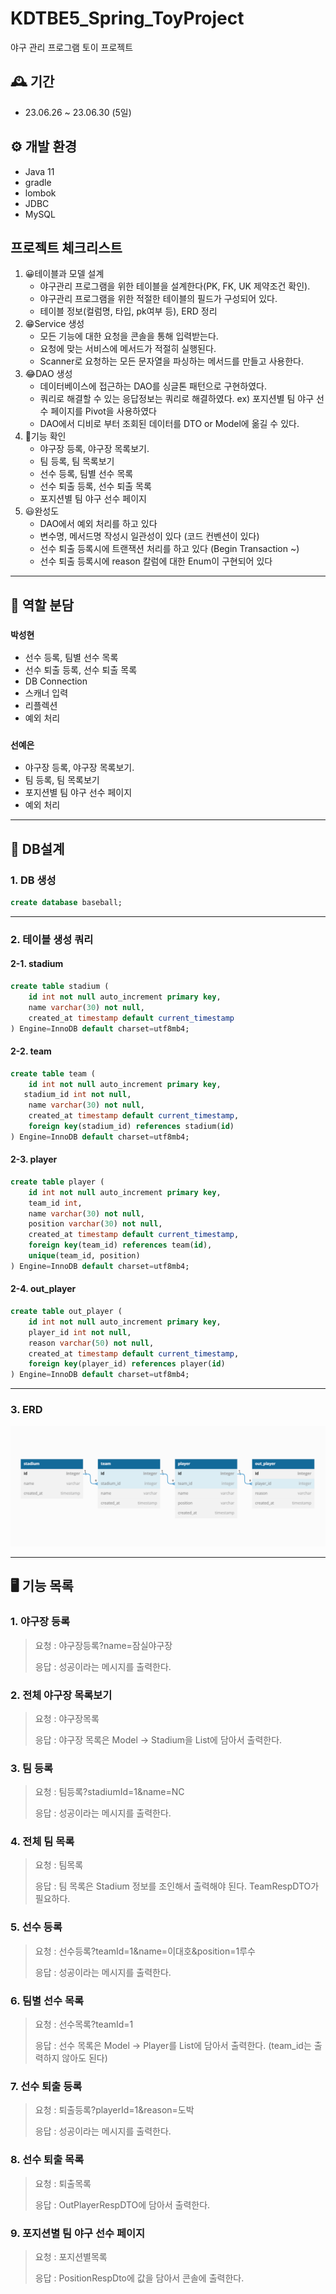 # KDTBE5_Spring_ToyProject
야구 관리 프로그램 토이 프로젝트

## 🕰️ 기간

- 23.06.26 ~ 23.06.30 (5일)

## ⚙️ 개발 환경

- Java 11
- gradle
- lombok
- JDBC
- MySQL

## 프로젝트 체크리스트

1. 😀테이블과 모델 설계
    - 야구관리 프로그램을 위한 테이블을 설계한다(PK, FK, UK 제약조건 확인).
    - 야구관리 프로그램을 위한 적절한 테이블의 필드가 구성되어 있다.
    - 테이블 정보(컬럼명, 타입, pk여부 등), ERD 정리
2. 😁Service 생성
    - 모든 기능에 대한 요청을 콘솔을 통해 입력받는다.
    - 요청에 맞는 서비스에 메서드가 적절히 실행된다.
    - Scanner로 요청하는 모든 문자열을 파싱하는 메서드를 만들고 사용한다.
3. 😂DAO 생성
    - 데이터베이스에 접근하는 DAO를 싱글톤 패턴으로 구현하였다.
    - 쿼리로 해결할 수 있는 응답정보는 쿼리로 해결하였다. ex) 포지션별 팀 야구 선수 페이지를 Pivot을 사용하였다
    - DAO에서 디비로 부터 조회된 데이터를 DTO or Model에 옮길 수 있다.
4. 🤣기능 확인
    - 야구장 등록, 야구장 목록보기.
    - 팀 등록, 팀 목록보기
    - 선수 등록, 팀별 선수 목록
    - 선수 퇴출 등록, 선수 퇴출 목록
    - 포지션별 팀 야구 선수 페이지
5. 😃완성도
    - DAO에서 예외 처리를 하고 있다
    - 변수명, 메서드명 작성시 일관성이 있다 (코드 컨벤션이 있다)
    - 선수 퇴출 등록시에 트랜잭션 처리를 하고 있다 (Begin Transaction ~)
    - 선수 퇴출 등록시에 reason 칼럼에 대한 Enum이 구현되어 있다
---

## 🙍‍ 역할 분담
### `박성현`
- 선수 등록, 팀별 선수 목록
- 선수 퇴출 등록, 선수 퇴출 목록
- DB Connection
- 스캐너 입력
- 리플렉션
- 예외 처리

### `선예은`
- 야구장 등록, 야구장 목록보기.
- 팀 등록, 팀 목록보기
- 포지션별 팀 야구 선수 페이지
- 예외 처리
---

## 📝 DB설계
### 1. DB 생성

```sql
create database baseball;
```
---
### 2. 테이블 생성 쿼리

#### 2-1. stadium

```sql
create table stadium (
    id int not null auto_increment primary key,
    name varchar(30) not null,
    created_at timestamp default current_timestamp
) Engine=InnoDB default charset=utf8mb4;
```

#### 2-2. team
```sql
create table team (
    id int not null auto_increment primary key,
   stadium_id int not null,
    name varchar(30) not null,
    created_at timestamp default current_timestamp,
    foreign key(stadium_id) references stadium(id)
) Engine=InnoDB default charset=utf8mb4;
```

#### 2-3. player
```sql
create table player (
    id int not null auto_increment primary key,
    team_id int,
    name varchar(30) not null,
    position varchar(30) not null,
    created_at timestamp default current_timestamp,
    foreign key(team_id) references team(id),
    unique(team_id, position)
) Engine=InnoDB default charset=utf8mb4;
```

#### 2-4. out_player
```sql
create table out_player (
    id int not null auto_increment primary key,
    player_id int not null,
    reason varchar(50) not null,
    created_at timestamp default current_timestamp,
    foreign key(player_id) references player(id)
) Engine=InnoDB default charset=utf8mb4;
```
---

### 3. ERD
![img.png](img.png)

---
## 🖥️ 기능 목록

### 1. 야구장 등록
>요청 : 야구장등록?name=잠실야구장
> 
>응답 : 성공이라는 메시지를 출력한다.

### 2. 전체 야구장 목록보기
>요청 : 야구장목록
>
>응답 : 야구장 목록은 Model -> Stadium을 List에 담아서 출력한다.

### 3. 팀 등록
>요청 : 팀등록?stadiumId=1&name=NC
>
>응답 : 성공이라는 메시지를 출력한다.

### 4. 전체 팀 목록
>요청 : 팀목록
>
>응답 : 팀 목록은 Stadium 정보를 조인해서 출력해야 된다. TeamRespDTO가 필요하다.

### 5. 선수 등록
>요청 : 선수등록?teamId=1&name=이대호&position=1루수
>
>응답 : 성공이라는 메시지를 출력한다.

### 6. 팀별 선수 목록
>요청 : 선수목록?teamId=1
>
>응답 : 선수 목록은 Model -> Player를 List에 담아서 출력한다. (team_id는 출력하지 않아도 된다)

### 7. 선수 퇴출 등록
>요청 : 퇴출등록?playerId=1&reason=도박
>
>응답 : 성공이라는 메시지를 출력한다.

### 8. 선수 퇴출 목록
>요청 : 퇴출목록
>
>응답 : OutPlayerRespDTO에 담아서 출력한다.

### 9. 포지션별 팀 야구 선수 페이지
>요청 : 포지션별목록
>
>응답 : PositionRespDto에 값을 담아서 콘솔에 출력한다.